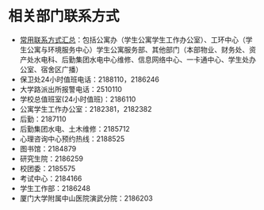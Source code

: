 # 相关部门联系方式

- [常用联系方式汇总](https://mp.weixin.qq.com/s/tLg2W8zmDV8ecfOEDy7kHw)：包括公寓办（学生公寓学生工作办公室）、工环中心（学生公寓与环境服务中心）学生公寓服务部、其他部门（本部物业、财务处、资产处水电科、后勤集团水电中心维修、信息网络中心、一卡通中心、学生处办公室、宿舍区广播）
- 保卫处24小时值班电话：2188110，2186246
- 大学路派出所报警电话：2510110
- 学校总值班室(24小时值班)：2186110
- 公寓学生工作办公室：2182381，2182382
- 后勤：2187110
- 后勤集团水电、土木维修：2185712
- 心理咨询中心预约热线：2188525
- 图书馆：2184879
- 研究生院：2186259
- 校团委：2185575
- 考试中心：2184166
- 学生工作部：2186248
- 厦门大学附属中山医院演武分院：2186203

